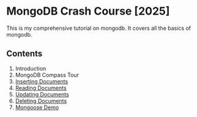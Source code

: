# MongoDB Crash Course [2025]

This is my comprehensive tutorial on mongodb. It covers all the basics of mongodb.

## Contents
1. Introduction
2. MongoDB Compass Tour
3. [Inserting Documents](/module3.mongodb.js)
4. [Reading Documents](/module4.mongodb.js)
5. [Updating Documents](/module5.mongodb.js)
6. [Deleting Documents](/module6.mongodb.js)
7. [Mongoose Demo](/mongoose-demo/)
